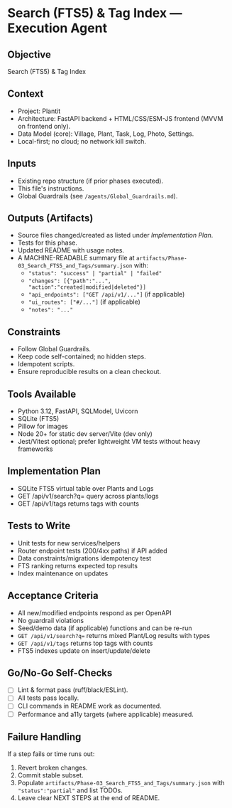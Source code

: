 # Search (FTS5) & Tag Index — Execution Agent

## Objective
Search (FTS5) & Tag Index

## Context
- Project: Plantit
- Architecture: FastAPI backend + HTML/CSS/ESM-JS frontend (MVVM on frontend only).
- Data Model (core): Village, Plant, Task, Log, Photo, Settings.
- Local-first; no cloud; no network kill switch.

## Inputs
- Existing repo structure (if prior phases executed).
- This file's instructions.
- Global Guardrails (see `/agents/Global_Guardrails.md`).

## Outputs (Artifacts)
- Source files changed/created as listed under _Implementation Plan_.
- Tests for this phase.
- Updated README with usage notes.
- A MACHINE-READABLE summary file at `artifacts/Phase-03_Search_FTS5_and_Tags/summary.json` with:
  - `"status": "success" | "partial" | "failed"`
  - `"changes": [{"path":"...", "action":"created|modified|deleted"}]`
  - `"api_endpoints": ["GET /api/v1/..."]` (if applicable)
  - `"ui_routes": ["#/..."]` (if applicable)
  - `"notes": "..."`

## Constraints
- Follow Global Guardrails.
- Keep code self-contained; no hidden steps.
- Idempotent scripts.
- Ensure reproducible results on a clean checkout.

## Tools Available
- Python 3.12, FastAPI, SQLModel, Uvicorn
- SQLite (FTS5)
- Pillow for images
- Node 20+ for static dev server/Vite (dev only)
- Jest/Vitest optional; prefer lightweight VM tests without heavy frameworks

## Implementation Plan
- SQLite FTS5 virtual table over Plants and Logs
- GET /api/v1/search?q= query across plants/logs
- GET /api/v1/tags returns tags with counts

## Tests to Write
- Unit tests for new services/helpers
- Router endpoint tests (200/4xx paths) if API added
- Data constraints/migrations idempotency test
- FTS ranking returns expected top results
- Index maintenance on updates

## Acceptance Criteria
- All new/modified endpoints respond as per OpenAPI
- No guardrail violations
- Seed/demo data (if applicable) functions and can be re-run
- `GET /api/v1/search?q=` returns mixed Plant/Log results with types
- `GET /api/v1/tags` returns top tags with counts
- FTS5 indexes update on insert/update/delete

## Go/No-Go Self-Checks
- [ ] Lint & format pass (ruff/black/ESLint).
- [ ] All tests pass locally.
- [ ] CLI commands in README work as documented.
- [ ] Performance and a11y targets (where applicable) measured.

## Failure Handling
If a step fails or time runs out:
1. Revert broken changes.
2. Commit stable subset.
3. Populate `artifacts/Phase-03_Search_FTS5_and_Tags/summary.json` with `"status":"partial"` and list TODOs.
4. Leave clear NEXT STEPS at the end of README.

